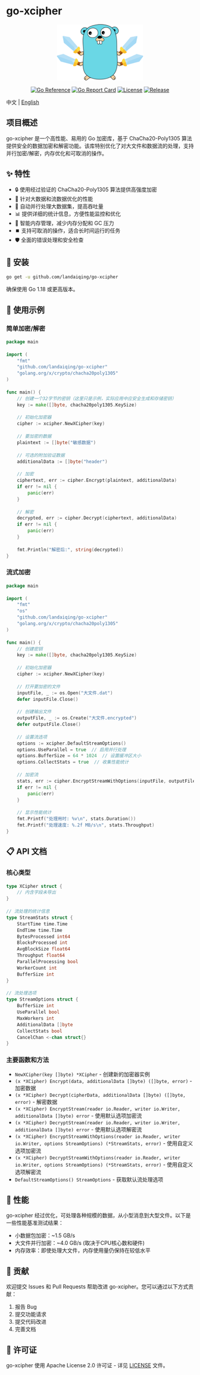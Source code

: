 # go-xcipher

<div align="center">

<img src="golang_logo.png" alt="go-xcipher Logo" height="150">

[![Go Reference](https://pkg.go.dev/badge/github.com/landaiqing/go-xcipher.svg)](https://pkg.go.dev/github.com/landaiqing/go-xcipher)
[![Go Report Card](https://goreportcard.com/badge/github.com/landaiqing/go-xcipher)](https://goreportcard.com/report/github.com/landaiqing/go-xcipher)
[![License](https://img.shields.io/github/license/landaiqing/go-xcipher.svg)](LICENSE)
[![Release](https://img.shields.io/github/release/landaiqing/go-xcipher.svg)](https://github.com/landaiqing/go-xcipher/releases/latest)

</div>

中文 | [English](README.md)

## 项目概述

go-xcipher 是一个高性能、易用的 Go 加密库，基于 ChaCha20-Poly1305 算法提供安全的数据加密和解密功能。该库特别优化了对大文件和数据流的处理，支持并行加密/解密，内存优化和可取消的操作。

## ✨ 特性

- 🔒 使用经过验证的 ChaCha20-Poly1305 算法提供高强度加密
- 🚀 针对大数据和流数据优化的性能
- 🧵 自动并行处理大数据集，提高吞吐量
- 📊 提供详细的统计信息，方便性能监控和优化
- 🧠 智能内存管理，减少内存分配和 GC 压力
- ⏹️ 支持可取消的操作，适合长时间运行的任务
- 🛡️ 全面的错误处理和安全检查

## 🔧 安装

```bash
go get -u github.com/landaiqing/go-xcipher
```

确保使用 Go 1.18 或更高版本。

## 📝 使用示例

### 简单加密/解密

```go
package main

import (
    "fmt"
    "github.com/landaiqing/go-xcipher"
    "golang.org/x/crypto/chacha20poly1305"
)

func main() {
    // 创建一个32字节的密钥（这里只是示例，实际应用中应安全生成和存储密钥）
    key := make([]byte, chacha20poly1305.KeySize)
    
    // 初始化加密器
    cipher := xcipher.NewXCipher(key)
    
    // 要加密的数据
    plaintext := []byte("敏感数据")
    
    // 可选的附加验证数据
    additionalData := []byte("header")
    
    // 加密
    ciphertext, err := cipher.Encrypt(plaintext, additionalData)
    if err != nil {
        panic(err)
    }
    
    // 解密
    decrypted, err := cipher.Decrypt(ciphertext, additionalData)
    if err != nil {
        panic(err)
    }
    
    fmt.Println("解密后:", string(decrypted))
}
```

### 流式加密

```go
package main

import (
    "fmt"
    "os"
    "github.com/landaiqing/go-xcipher"
    "golang.org/x/crypto/chacha20poly1305"
)

func main() {
    // 创建密钥
    key := make([]byte, chacha20poly1305.KeySize)
    
    // 初始化加密器
    cipher := xcipher.NewXCipher(key)
    
    // 打开要加密的文件
    inputFile, _ := os.Open("大文件.dat")
    defer inputFile.Close()
    
    // 创建输出文件
    outputFile, _ := os.Create("大文件.encrypted")
    defer outputFile.Close()
    
    // 设置流选项
    options := xcipher.DefaultStreamOptions()
    options.UseParallel = true  // 启用并行处理
    options.BufferSize = 64 * 1024  // 设置缓冲区大小
    options.CollectStats = true  // 收集性能统计
    
    // 加密流
    stats, err := cipher.EncryptStreamWithOptions(inputFile, outputFile, options)
    if err != nil {
        panic(err)
    }
    
    // 显示性能统计
    fmt.Printf("处理用时: %v\n", stats.Duration())
    fmt.Printf("处理速度: %.2f MB/s\n", stats.Throughput)
}
```

## 📋 API 文档

### 核心类型

```go
type XCipher struct {
    // 内含字段未导出
}

// 流处理的统计信息
type StreamStats struct {
    StartTime time.Time
    EndTime time.Time
    BytesProcessed int64
    BlocksProcessed int
    AvgBlockSize float64
    Throughput float64
    ParallelProcessing bool
    WorkerCount int
    BufferSize int
}

// 流处理选项
type StreamOptions struct {
    BufferSize int
    UseParallel bool
    MaxWorkers int
    AdditionalData []byte
    CollectStats bool
    CancelChan <-chan struct{}
}
```

### 主要函数和方法

- `NewXCipher(key []byte) *XCipher` - 创建新的加密器实例
- `(x *XCipher) Encrypt(data, additionalData []byte) ([]byte, error)` - 加密数据
- `(x *XCipher) Decrypt(cipherData, additionalData []byte) ([]byte, error)` - 解密数据
- `(x *XCipher) EncryptStream(reader io.Reader, writer io.Writer, additionalData []byte) error` - 使用默认选项加密流
- `(x *XCipher) DecryptStream(reader io.Reader, writer io.Writer, additionalData []byte) error` - 使用默认选项解密流
- `(x *XCipher) EncryptStreamWithOptions(reader io.Reader, writer io.Writer, options StreamOptions) (*StreamStats, error)` - 使用自定义选项加密流
- `(x *XCipher) DecryptStreamWithOptions(reader io.Reader, writer io.Writer, options StreamOptions) (*StreamStats, error)` - 使用自定义选项解密流
- `DefaultStreamOptions() StreamOptions` - 获取默认流处理选项

## 🚀 性能

go-xcipher 经过优化，可处理各种规模的数据，从小型消息到大型文件。以下是一些性能基准测试结果：

- 小数据包加密：~1.5 GB/s
- 大文件并行加密：~4.0 GB/s (取决于CPU核心数和硬件)
- 内存效率：即使处理大文件，内存使用量仍保持在较低水平

## 🤝 贡献

欢迎提交 Issues 和 Pull Requests 帮助改进 go-xcipher。您可以通过以下方式贡献：

1. 报告 Bug
2. 提交功能请求
3. 提交代码改进
4. 完善文档

## 📜 许可证

go-xcipher 使用 Apache License 2.0 许可证 - 详见 [LICENSE](LICENSE) 文件。 